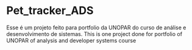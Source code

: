 # Pet_tracker_ADS
Esse é um projeto feito para portfolio da UNOPAR do curso de análise e desenvolvimento de sistemas.
This is one project done for portfolio of UNOPAR of analysis and developer systems course
